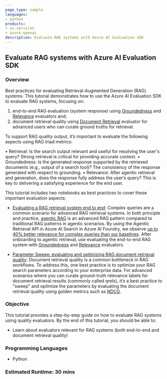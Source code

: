 ```yaml
---
page_type: sample
languages:
- python
products:
- ai-services
- azure-openai
description: Evaluate RAG systems with Azure AI Evaluation SDK
---
```



## Evaluate RAG systems with Azure AI Evaluation SDK

### Overview
Best practices for evaluating Retrieval-Augmented Generation (RAG) systems. This tutorial demonstrates how to use the Azure AI Evaluation SDK to evaluate RAG systems, focusing on:
 1) end-to-end RAG evaluation (system response) using [Groundedness](http://aka.ms/groundedness-doc) and [Relevance](http://aka.ms/relevance-doc) evaluators and;
 2) document retrieval quality using [Document Retrieval](https://aka.ms/doc-retrieval-evaluator) evaluator for advanced users who can curate ground truths for retrieval.

To support RAG quality output, it’s important to evaluate the following aspects using RAG triad metrics:
 
•	Retrieval: Is the search output relevant and useful for resolving the user's query? Strong retrieval is critical for providing accurate context. 
•	Groundedness: Is the generated response supported by the retrieved documents (e.g., output of a search tool)? The consistency of the response generated with respect to grounding.
•	Relevance: After agentic retrieval and generation, does  the response fully address the user’s query? This is key to delivering a satisfying experience for the end user.

This tutorial includes two notebooks as best practices to cover these important evaluation aspects:

- [Evaluating a RAG retrieval system end to end](https://aka.ms/knowledge-agent-eval-sample): Complex queries are a common scenario for advanced RAG retrieval systems. In both principle and practice, [agentic RAG](aka.ms/agentRAG) is an advanced RAG pattern compared to traditional RAG patterns in agentic scenarios. By using the Agentic Retrieval API in Azure AI Search in Azure AI Foundry, we observe [up to 40% better relevance for complex queries than our baselines](https://techcommunity.microsoft.com/blog/Azure-AI-Services-blog/up-to-40-better-relevance-for-complex-queries-with-new-agentic-retrieval-engine/4413832/). After onboarding to agentic retrieval, use evaluating the end-to-end RAG system with [Groundedness](http://aka.ms/groundedness-doc) and [Relevance](http://aka.ms/relevance-doc) evaluators.

- [Parameter Sweep: evaluating and optimizing RAG document retrieval quality](https://aka.ms/doc-retrieval-sample): Document retrieval quality is a common bottleneck in RAG workflows. To address this, one best practice is to optimize your RAG search parameters according to your enterprise data. For advanced scenarios where you can curate ground-truth relevance labels for document retrieval results (commonly called qrels), it’s a best practice to "sweep" and optimize the parameters by evaluating the document retrieval quality using golden metrics such as [NDCG](https://en.wikipedia.org/wiki/Discounted_cumulative_gain).


### Objective

This tutorial provides a step-by-step guide on how to evaluate RAG systems using quality evaluators. By the end of this tutorial, you should be able to:

 - Learn about evaluators relevant for RAG systems (both end-to-end and document retrieval quality)

### Programming Languages
 - Python

### Estimated Runtime: 30 mins